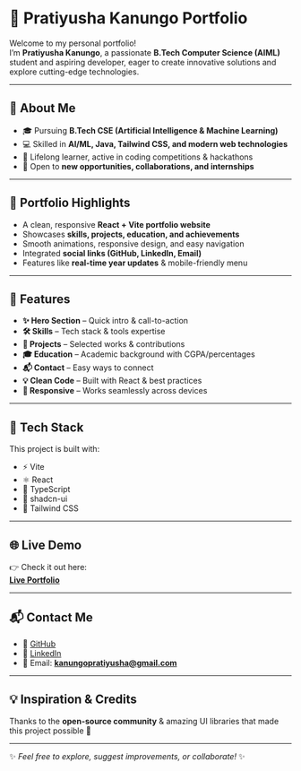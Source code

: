 # 🌟 Pratiyusha Kanungo Portfolio

Welcome to my personal portfolio!  
I’m **Pratiyusha Kanungo**, a passionate **B.Tech Computer Science (AIML)** student and aspiring developer, eager to create innovative solutions and explore cutting-edge technologies.  

---

## 🚀 About Me

- 🎓 Pursuing **B.Tech CSE (Artificial Intelligence & Machine Learning)**  
- 💻 Skilled in **AI/ML, Java, Tailwind CSS, and modern web technologies**  
- 🌱 Lifelong learner, active in coding competitions & hackathons  
- 🔎 Open to **new opportunities, collaborations, and internships**  

---

## 🎨 Portfolio Highlights

- A clean, responsive **React + Vite portfolio website**  
- Showcases **skills, projects, education, and achievements**  
- Smooth animations, responsive design, and easy navigation  
- Integrated **social links (GitHub, LinkedIn, Email)**  
- Features like **real-time year updates** & mobile-friendly menu  

---

## 🎯 Features

- **✨ Hero Section** – Quick intro & call-to-action  
- **🛠 Skills** – Tech stack & tools expertise  
- **📂 Projects** – Selected works & contributions  
- **🎓 Education** – Academic background with CGPA/percentages  
- **📬 Contact** – Easy ways to connect  
- **💡 Clean Code** – Built with React & best practices  
- **📱 Responsive** – Works seamlessly across devices  

---

## 📂 Tech Stack

This project is built with:  
- ⚡ Vite  
- ⚛️ React  
- 📘 TypeScript  
- 🎨 shadcn-ui  
- 🎯 Tailwind CSS  

---

## 🌐 Live Demo

👉 Check it out here:  
[**Live Portfolio**](https://pratiyushaportfolio.vercel.app/)  

---

## 📬 Contact Me

- 🐙 [GitHub](https://github.com/prats4344)  
- 💼 [LinkedIn](https://www.linkedin.com/in/pratiyushakanungo-sp4344)  
- 📧 Email: **kanungopratiyusha@gmail.com**  

---

## 💡 Inspiration & Credits

Thanks to the **open-source community** & amazing UI libraries that made this project possible 🙏  

---

✨ *Feel free to explore, suggest improvements, or collaborate!* ✨
